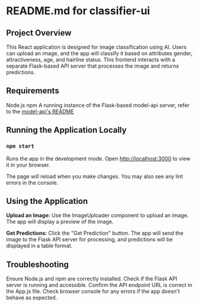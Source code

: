 # README.md for classifier-ui

## Project Overview

This React application is designed for image classification using AI. Users can upload an image, and the app will classify it based on attributes gender, attractiveness, age, and hairline status. This frontend interacts with a separate Flask-based API server that processes the image and returns predictions.

## Requirements

Node.js
npm
A running instance of the Flask-based model-api server, refer to the [model-api's README](https://github.com/crxig-rxberts/AI-Classifier-Project/blob/main/model-api/READ_ME.md)


## Running the Application Locally

### `npm start`

Runs the app in the development mode.
Open [http://localhost:3000](http://localhost:3000) to view it in your browser.

The page will reload when you make changes.
You may also see any lint errors in the console.


## Using the Application

**Upload an Image:**
Use the ImageUploader component to upload an image. The app will display a preview of the image.

**Get Predictions:**
Click the "Get Prediction" button. The app will send the image to the Flask API server for processing, and predictions will be displayed in a table format.

## Troubleshooting

Ensure Node.js and npm are correctly installed.
Check if the Flask API server is running and accessible.
Confirm the API endpoint URL is correct in the App.js file.
Check browser console for any errors if the app doesn't behave as expected.



